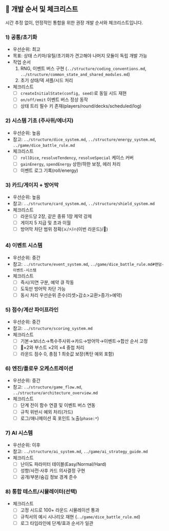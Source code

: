 ## 🚦 개발 순서 및 체크리스트

시간 추정 없이, 안정적인 통합을 위한 권장 개발 순서와 체크리스트입니다.

### 1) 공통/초기화

- 우선순위: 최고
- 목표: 상태 스키마/유틸/초기화가 견고해야 나머지 모듈이 독립 개발 가능
- 작업 순서
  1. RNG, 이벤트 버스 구현 (`../structure/coding_conventions.md`, `../structure/common_state_and_shared_modules.md`)
  2. 초기 상태/덱 셔플/시드 처리
- 체크리스트
  - [ ] `createInitialState(config, seed)`로 동일 시드 재현
  - [ ] `on/off/emit` 이벤트 버스 정상 동작
  - [ ] 상태 트리 필수 키 존재(players/round/decks/scheduled/log)

### 2) 시스템 기초 (주사위/에너지)

- 우선순위: 높음
- 참고: `../structure/dice_system.md`, `../structure/energy_system.md`, `../game/dice_battle_rule.md`
- 체크리스트
  - [ ] `rollDice`, `resolveTendency`, `resolveSpecial` 케이스 커버
  - [ ] `gainEnergy`, `spendEnergy` 상한/하한 보정, 에러 처리
  - [ ] 이벤트 로그 기록(roll/energy)

### 3) 카드/게이지 + 방어막

- 우선순위: 높음
- 참고: `../structure/card_system.md`, `../structure/shield_system.md`
- 체크리스트
  - [ ] 라운드당 2장, 같은 종류 1장 제약 강제
  - [ ] 게이지 5 지급 및 초과 이월
  - [ ] 방어막 차단 범위 정확(⚔️/⚡/🔥(이번 라운드)/🦹)

### 4) 이벤트 시스템

- 우선순위: 중간
- 참고: `../structure/event_system.md`, `../game/dice_battle_rule.md#랜덤-이벤트-시스템`
- 체크리스트
  - [ ] 즉시/지연 구분, 예약 큐 작동
  - [ ] 도둑만 방어막 차단 가능
  - [ ] 동시 처리 우선순위 준수(리셋>감소>교환>증가>예약)

### 5) 점수/계산 파이프라인

- 우선순위: 중간
- 참고: `../structure/scoring_system.md`
- 체크리스트
  - [ ] 기본→보너스→특수주사위→카드→방어막→이벤트→합산 순서 고정
  - [ ] 🎯×2와 부스트 ×2의 ×4 중첩 처리
  - [ ] 라운드 점수 0, 총점 1 최솟값 보장(폭탄 예외 포함)

### 6) 엔진/플로우 오케스트레이션

- 우선순위: 중간
- 참고: `../structure/game_flow.md`, `../structure/architecture_overview.md`
- 체크리스트
  - [ ] 단계 전이 함수 연결 및 이벤트 버스 연동
  - [ ] 규칙 위반시 예외 처리(가드)
  - [ ] 로그/애니메이션 훅 포인트 노출(`phase:*`)

### 7) AI 시스템

- 우선순위: 이후
- 참고: `../structure/ai_system.md`, `../game/ai_strategy_guide.md`
- 체크리스트
  - [ ] 난이도 파라미터 테이블(Easy/Normal/Hard)
  - [ ] 성향/사전·사후 카드 의사결정 구현
  - [ ] 공개/부분/숨김 정보 경계 준수

### 8) 통합 테스트/시뮬레이터(선택)

- 체크리스트
  - [ ] 고정 시드로 100+ 라운드 시뮬레이션 통과
  - [ ] 규칙서의 예시 시나리오 재현 (`../game/dice_battle_rule.md`)
  - [ ] 로그 타임라인에 단계/효과 순서가 일관

